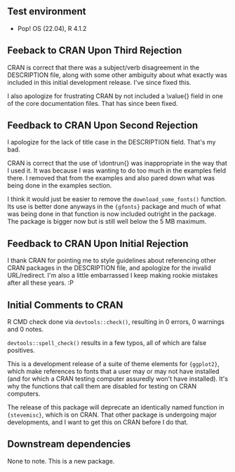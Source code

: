 ## Test environment

- Pop! OS (22.04), R 4.1.2

## Feeback to CRAN Upon Third Rejection

CRAN is correct that there was a subject/verb disagreement in the DESCRIPTION file, along with some other ambiguity about what exactly was included in this initial development release. I've since fixed this.

I also apologize for frustrating CRAN by not included a \value{} field in one of the core documentation files. That has since been fixed.

## Feedback to CRAN Upon Second Rejection

I apologize for the lack of title case in the DESCRIPTION field. That's my bad.

CRAN is correct that the use of \dontrun{} was inappropriate in the way that I used it. It was because I was wanting to do too much in the examples field there. I removed that from the examples and also pared down what was being done in the examples section.

I think it would just be easier to remove the `download_some_fonts()` function. Its use is better done anyways in the `{gfonts}` package and much of what was being done in that function is now included outright in the package. The package is bigger now but is still well below the 5 MB maximum.

## Feedback to CRAN Upon Initial Rejection

I thank CRAN for pointing me to style guidelines about referencing other CRAN packages in the DESCRIPTION file, and apologize for the invalid URL/redirect. I'm also a little embarrassed I keep making rookie mistakes after all these years. :P

## Initial Comments to CRAN

R CMD check done via `devtools::check()`, resulting in 0 errors, 0 warnings and 0 notes.

`devtools::spell_check()` results in a few typos, all of which are false positives.

This is a development release of a suite of theme elements for `{ggplot2}`, which make references to fonts that a user may or may not have installed (and for which a CRAN testing computer assuredly won't have installed). It's why the functions that call them are disabled for testing on CRAN computers.

The release of this package will deprecate an identically named function in  `{stevemisc}`, which is on CRAN. That other package is undergoing major developments, and I want to get this on CRAN before I do that.

## Downstream dependencies

None to note. This is a new package.
